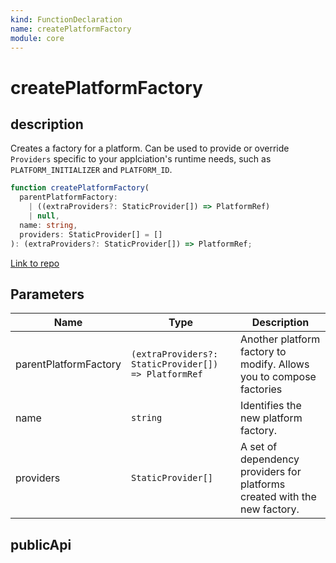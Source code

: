 ```yaml
---
kind: FunctionDeclaration
name: createPlatformFactory
module: core
---
```


# createPlatformFactory

## description

Creates a factory for a platform. Can be used to provide or override `Providers` specific to
your applciation's runtime needs, such as `PLATFORM_INITIALIZER` and `PLATFORM_ID`.

```ts
function createPlatformFactory(
  parentPlatformFactory:
    | ((extraProviders?: StaticProvider[]) => PlatformRef)
    | null,
  name: string,
  providers: StaticProvider[] = []
): (extraProviders?: StaticProvider[]) => PlatformRef;
```

[Link to repo](https://github.com/timdeschryver/angular/blob/master/packages/core/src/application_ref.ts#L166-L188)

## Parameters

| Name                  | Type                                                 | Description                                                               |
| --------------------- | ---------------------------------------------------- | ------------------------------------------------------------------------- |
| parentPlatformFactory | `(extraProviders?: StaticProvider[]) => PlatformRef` | Another platform factory to modify. Allows you to compose factories       |
| name                  | `string`                                             | Identifies the new platform factory.                                      |
| providers             | `StaticProvider[]`                                   | A set of dependency providers for platforms created with the new factory. |

## publicApi
